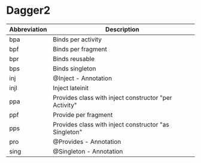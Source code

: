 # Dagger2

| Abbreviation | Description |
| --- | --- |
| bpa | Binds per activity |
| bpf | Binds per fragment |
| bpr | Binds reusable |
| bps | Binds singleton |
| inj | @Inject - Annotation |
| injl | Inject lateinit |
| ppa | Provides class with inject constructor "per Activity" |
| ppf | Provide per fragment |
| pps | Provides class with inject constructor "as Singleton" |
| pro | @Provides - Annotation |
| sing | @Singleton - Annotation |
